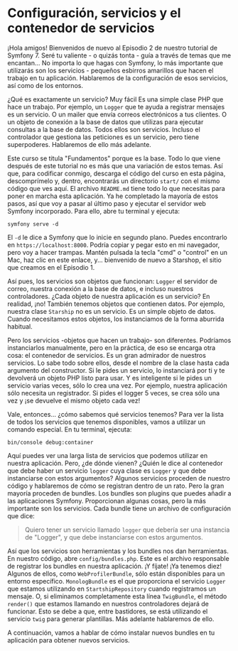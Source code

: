 # Configuración, servicios y el contenedor de servicios

¡Hola amigos! Bienvenidos de nuevo al Episodio 2 de nuestro tutorial de Symfony 7. Seré tu valiente - o quizás tonta - guía a través de temas que me encantan... No importa lo que hagas con Symfony, lo más importante que utilizarás son los servicios - pequeños esbirros amarillos que hacen el trabajo en tu aplicación. Hablaremos de la configuración de esos servicios, así como de los entornos.

¿Qué es exactamente un servicio? Muy fácil Es una simple clase PHP que hace un trabajo. Por ejemplo, un `Logger` que te ayuda a registrar mensajes es un servicio. O un mailer que envía correos electrónicos a tus clientes. O un objeto de conexión a la base de datos que utilizas para ejecutar consultas a la base de datos. Todos ellos son servicios. Incluso el controlador que gestiona las peticiones es un servicio, pero tiene superpoderes. Hablaremos de ello más adelante.

Este curso se titula "Fundamentos" porque es la base. Todo lo que viene después de este tutorial no es más que una variación de estos temas. Así que, para codificar conmigo, descarga el código del curso en esta página, descomprímelo y, dentro, encontrarás un directorio `start/` con el mismo código que ves aquí. El archivo `README.md` tiene todo lo que necesitas para poner en marcha esta aplicación. Ya he completado la mayoría de estos pasos, así que voy a pasar al último paso y ejecutar el servidor web Symfony incorporado. Para ello, abre tu terminal y ejecuta:

```terminal
symfony serve -d
```

El `-d` le dice a Symfony que lo inicie en segundo plano. Puedes encontrarlo en `https://localhost:8000`. Podría copiar y pegar esto en mi navegador, pero voy a hacer trampas. Mantén pulsada la tecla "cmd" o "control" en un Mac, haz clic en este enlace, y... bienvenido de nuevo a Starshop, el sitio que creamos en el Episodio 1.

Así pues, los servicios son objetos que funcionan: `Logger` el servidor de correo, nuestra conexión a la base de datos, e incluso nuestros controladores. ¿Cada objeto de nuestra aplicación es un servicio? En realidad, ¡no! También tenemos objetos que contienen datos. Por ejemplo, nuestra clase `Starship` no es un servicio. Es un simple objeto de datos. Cuando necesitamos estos objetos, los instanciamos de la forma aburrida habitual.

Pero los servicios -objetos que hacen un trabajo- son diferentes. Podríamos instanciarlos manualmente, pero en la práctica, de eso se encarga otra cosa: el contenedor de servicios. Es un gran admirador de nuestros servicios. Lo sabe todo sobre ellos, desde el nombre de la clase hasta cada argumento del constructor. Si le pides un servicio, lo instanciará por ti y te devolverá un objeto PHP listo para usar. Y es inteligente si le pides un servicio varias veces, sólo lo crea una vez. Por ejemplo, nuestra aplicación sólo necesita un registrador. Si pides el logger 5 veces, se crea sólo una vez y ¡se devuelve el mismo objeto cada vez!

Vale, entonces... ¿cómo sabemos qué servicios tenemos? Para ver la lista de todos los servicios que tenemos disponibles, vamos a utilizar un comando especial. En tu terminal, ejecuta:

```terminal
bin/console debug:container
```

Aquí puedes ver una larga lista de servicios que podemos utilizar en nuestra aplicación. Pero, ¿de dónde vienen? ¿Quién le dice al contenedor que debe haber un servicio `logger` cuya clase es `Logger` y que debe instanciarse con estos argumentos? Algunos servicios proceden de nuestro código y hablaremos de cómo se registran dentro de un rato. Pero la gran mayoría proceden de bundles. Los bundles son plugins que puedes añadir a las aplicaciones Symfony. Proporcionan algunas cosas, pero la más importante son los servicios. Cada bundle tiene un archivo de configuración que dice:

> Quiero tener un servicio llamado `logger` que debería ser una instancia de "Logger", y que
> debe instanciarse con estos argumentos.

Así que los servicios son herramientas y los bundles nos dan herramientas. En nuestro código, abre `config/bundles.php`. Este es el archivo responsable de registrar los bundles en nuestra aplicación. ¡Y fíjate! ¡Ya tenemos diez! Algunos de ellos, como `WebProfilerBundle`, sólo están disponibles para un entorno específico. `MonologBundle` es el que proporciona el servicio `Logger` que estamos utilizando en `StartshipRepository` cuando registramos un mensaje. O, si eliminamos completamente esta línea `TwigBundle`, el método `render()` que estamos llamando en nuestros controladores dejará de funcionar. Esto se debe a que, entre bastidores, se está utilizando el servicio `twig` para generar plantillas. Más adelante hablaremos de ello.

A continuación, vamos a hablar de cómo instalar nuevos bundles en tu aplicación para obtener nuevos servicios.
